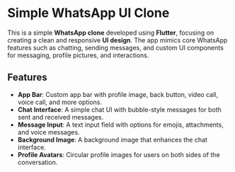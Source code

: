 # Simple WhatsApp UI Clone

This is a simple **WhatsApp clone** developed using **Flutter**, focusing on creating a clean and responsive **UI design**. The app mimics core WhatsApp features such as chatting, sending messages, and custom UI components for messaging, profile pictures, and interactions.

## Features

- **App Bar**: Custom app bar with profile image, back button, video call, voice call, and more options.
- **Chat Interface**: A simple chat UI with bubble-style messages for both sent and received messages.
- **Message Input**: A text input field with options for emojis, attachments, and voice messages.
- **Background Image**: A background image that enhances the chat interface.
- **Profile Avatars**: Circular profile images for users on both sides of the conversation.

